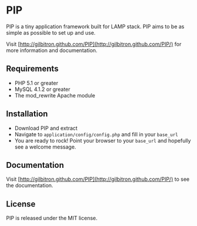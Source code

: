 
# PIP

PIP is a tiny application framework built for LAMP stack. PIP aims to be as simple as possible to set up and use.

Visit [http://gilbitron.github.com/PIP](http://gilbitron.github.com/PIP/) for more information and documentation.

## Requirements

* PHP 5.1 or greater
* MySQL 4.1.2 or greater
* The mod_rewrite Apache module

## Installation

* Download PIP and extract
* Navigate to `application/config/config.php` and fill in your `base_url`
* You are ready to rock! Point your browser to your `base_url` and hopefully see a welcome message.

## Documentation

Visit [http://gilbitron.github.com/PIP](http://gilbitron.github.com/PIP/) to see the documentation.

## License

PIP is released under the MIT license.
